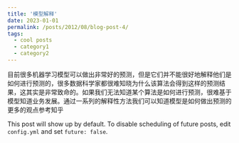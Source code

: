 ```yaml
---
title: '模型解释'
date: 2023-01-01
permalink: /posts/2012/08/blog-post-4/
tags:
  - cool posts
  - category1
  - category2
---
```


目前很多机器学习模型可以做出非常好的预测，但是它们并不能很好地解释他们是如何进行预测的，很多数据科学家都很难知晓为什么该算法会得到这样的预测结果，这其实是非常致命的。如果我们无法知道某个算法是如何进行预测，很难基于模型知道业务发展。通过一系列的解释性方法我们可以知道模型是如何做出预测的
更多的观点参考知乎


This post will show up by default. To disable scheduling of future posts, edit `config.yml` and set `future: false`. 
